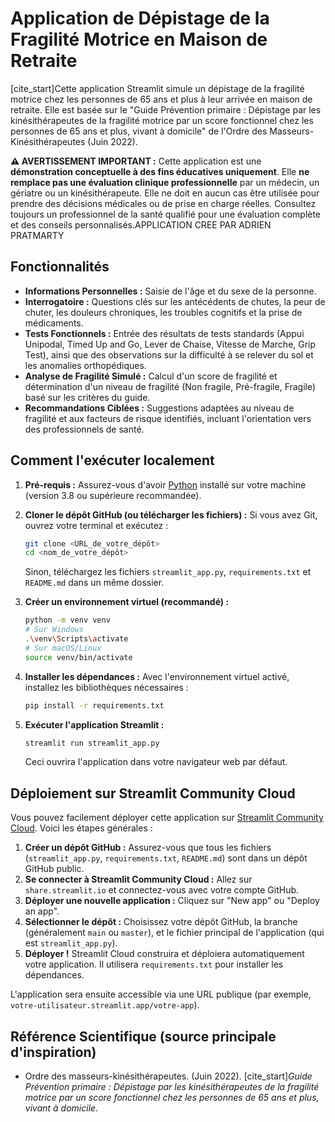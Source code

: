 # Application de Dépistage de la Fragilité Motrice en Maison de Retraite

[cite_start]Cette application Streamlit simule un dépistage de la fragilité motrice chez les personnes de 65 ans et plus à leur arrivée en maison de retraite. Elle est basée sur le "Guide Prévention primaire : Dépistage par les kinésithérapeutes de la fragilité motrice par un score fonctionnel chez les personnes de 65 ans et plus, vivant à domicile" de l'Ordre des Masseurs-Kinésithérapeutes (Juin 2022). 

**⚠️ AVERTISSEMENT IMPORTANT :**
Cette application est une **démonstration conceptuelle à des fins éducatives uniquement**. Elle **ne remplace pas une évaluation clinique professionnelle** par un médecin, un gériatre ou un kinésithérapeute. Elle ne doit en aucun cas être utilisée pour prendre des décisions médicales ou de prise en charge réelles. Consultez toujours un professionnel de la santé qualifié pour une évaluation complète et des conseils personnalisés.APPLICATION CREE PAR ADRIEN PRATMARTY

## Fonctionnalités

* **Informations Personnelles :** Saisie de l'âge et du sexe de la personne.
* **Interrogatoire :** Questions clés sur les antécédents de chutes, la peur de chuter, les douleurs chroniques, les troubles cognitifs et la prise de médicaments.
* **Tests Fonctionnels :** Entrée des résultats de tests standards (Appui Unipodal, Timed Up and Go, Lever de Chaise, Vitesse de Marche, Grip Test), ainsi que des observations sur la difficulté à se relever du sol et les anomalies orthopédiques.
* **Analyse de Fragilité Simulé :** Calcul d'un score de fragilité et détermination d'un niveau de fragilité (Non fragile, Pré-fragile, Fragile) basé sur les critères du guide.
* **Recommandations Ciblées :** Suggestions adaptées au niveau de fragilité et aux facteurs de risque identifiés, incluant l'orientation vers des professionnels de santé.

## Comment l'exécuter localement

1.  **Pré-requis :** Assurez-vous d'avoir [Python](https://www.python.org/downloads/) installé sur votre machine (version 3.8 ou supérieure recommandée).

2.  **Cloner le dépôt GitHub (ou télécharger les fichiers) :**
    Si vous avez Git, ouvrez votre terminal et exécutez :
    ```bash
    git clone <URL_de_votre_dépôt>
    cd <nom_de_votre_dépôt>
    ```
    Sinon, téléchargez les fichiers `streamlit_app.py`, `requirements.txt` et `README.md` dans un même dossier.

3.  **Créer un environnement virtuel (recommandé) :**
    ```bash
    python -m venv venv
    # Sur Windows
    .\venv\Scripts\activate
    # Sur macOS/Linux
    source venv/bin/activate
    ```

4.  **Installer les dépendances :**
    Avec l'environnement virtuel activé, installez les bibliothèques nécessaires :
    ```bash
    pip install -r requirements.txt
    ```

5.  **Exécuter l'application Streamlit :**
    ```bash
    streamlit run streamlit_app.py
    ```
    Ceci ouvrira l'application dans votre navigateur web par défaut.

## Déploiement sur Streamlit Community Cloud

Vous pouvez facilement déployer cette application sur [Streamlit Community Cloud](https://streamlit.io/cloud). Voici les étapes générales :

1.  **Créer un dépôt GitHub :** Assurez-vous que tous les fichiers (`streamlit_app.py`, `requirements.txt`, `README.md`) sont dans un dépôt GitHub public.
2.  **Se connecter à Streamlit Community Cloud :** Allez sur `share.streamlit.io` et connectez-vous avec votre compte GitHub.
3.  **Déployer une nouvelle application :** Cliquez sur "New app" ou "Deploy an app".
4.  **Sélectionner le dépôt :** Choisissez votre dépôt GitHub, la branche (généralement `main` ou `master`), et le fichier principal de l'application (qui est `streamlit_app.py`).
5.  **Déployer !** Streamlit Cloud construira et déploiera automatiquement votre application. Il utilisera `requirements.txt` pour installer les dépendances.

L'application sera ensuite accessible via une URL publique (par exemple, `votre-utilisateur.streamlit.app/votre-app`).

## Référence Scientifique (source principale d'inspiration)

* Ordre des masseurs-kinésithérapeutes. (Juin 2022). [cite_start]*Guide Prévention primaire : Dépistage par les kinésithérapeutes de la fragilité motrice par un score fonctionnel chez les personnes de 65 ans et plus, vivant à domicile*.

